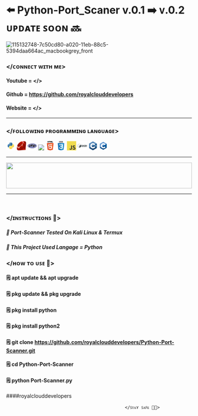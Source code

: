 #  ⬅️ Python-Port_Scaner v.0.1 ➡️ ᴠ.0.2 ᴜᴘᴅᴀᴛᴇ ꜱᴏᴏɴ 🔜

![115132748-7c50cd80-a020-11eb-88c5-5394daa664ac_macbookgrey_front](https://user-images.githubusercontent.com/82527627/140309781-e576021e-18a6-43ea-8631-1da3d33a37d3.png)

### </ᴄᴏɴɴᴇᴄᴛ ᴡɪᴛʜ ᴍᴇ>

#### Youtube = </>


#### Github = https://github.com/royalclouddevelopers


#### Website = </>


<hr style="height:2px;border-width:0;color:gray;background-color:gray">

### </ꜰᴏʟʟᴏᴡɪɴɢ ᴘʀᴏɢʀᴀᴍᴍɪɴɢ ʟᴀɴɢᴜᴀɢᴇ>

   <code><img height="25" src="https://raw.githubusercontent.com/github/explore/80688e429a7d4ef2fca1e82350fe8e3517d3494d/topics/python/python.png"></code>
   <code><img height="25" src="https://raw.githubusercontent.com/github/explore/80688e429a7d4ef2fca1e82350fe8e3517d3494d/topics/ruby/ruby.png"></code>
   <code><img height="25" src="https://raw.githubusercontent.com/github/explore/80688e429a7d4ef2fca1e82350fe8e3517d3494d/topics/php/php.png"></code>
   <code><img height="25" src="https://i.pinimg.com/originals/9c/76/5c/9c765c3b37eb5bdf9af0984eef4351dd.jpg"></code>
   <code><img height="25" src="https://raw.githubusercontent.com/github/explore/80688e429a7d4ef2fca1e82350fe8e3517d3494d/topics/html/html.png"></code>
   <code><img height="25" src="https://raw.githubusercontent.com/github/explore/80688e429a7d4ef2fca1e82350fe8e3517d3494d/topics/css/css.png"></code>
   <code><img height="25" src="https://raw.githubusercontent.com/github/explore/80688e429a7d4ef2fca1e82350fe8e3517d3494d/topics/javascript/javascript.png"></code>
   <code><img height="25" src="https://raw.githubusercontent.com/github/explore/5c058a388828bb5fde0bcafd4bc867b5bb3f26f3/topics/bash/bash.png"></code>
   <code><img height="25" src="https://raw.githubusercontent.com/github/explore/80688e429a7d4ef2fca1e82350fe8e3517d3494d/topics/cpp/cpp.png"></code>
   <code><img height="25" src="https://raw.githubusercontent.com/github/explore/80688e429a7d4ef2fca1e82350fe8e3517d3494d/topics/c/c.png"></code>





<hr style="height:2px;border-width:0;color:gray;background-color:gray">
<div>
<img height="70" align = "center" width=100% src="https://github-profile-trophy.vercel.app/?username=John-Kener&column=7"/>
</div>
<hr style="height:2px;border-width:0;color:gray;background-color:gray">
</br>

### </ɪɴꜱᴛʀᴜᴄᴛɪᴏɴꜱ 📌>

##### 🔖 Port-Scanner Tested On Kali Linux & Termux

##### 🔖 This Project Used Langage = Python

### </ʜᴏᴡ ᴛᴏ ᴜꜱᴇ 📑>

#### 🗒 apt update && apt upgrade

#### 🗒 pkg update && pkg upgrade

#### 🗒 pkg install python

#### 🗒 pkg install python2

#### 🗒 git clone https://github.com/royalclouddevelopers/Python-Port-Scanner.git

#### 🗒 cd Python-Port-Scanner

#### 🗒 python Port-Scanner.py

####royalclouddevelopers

                                                 </ꜱᴛᴀʏ ꜱᴀꜰᴇ 👨‍🎓>

